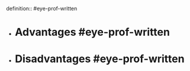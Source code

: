 definition:: #eye-prof-written

- # Advantages #eye-prof-written
- # Disadvantages #eye-prof-written
